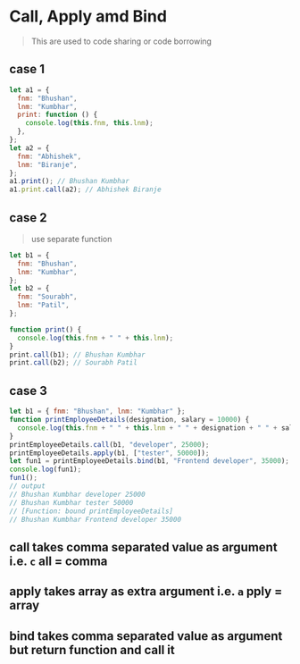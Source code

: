 # Call, Apply amd Bind

> This are used to code sharing or code borrowing

## case 1

```js
let a1 = {
  fnm: "Bhushan",
  lnm: "Kumbhar",
  print: function () {
    console.log(this.fnm, this.lnm);
  },
};
let a2 = {
  fnm: "Abhishek",
  lnm: "Biranje",
};
a1.print(); // Bhushan Kumbhar
a1.print.call(a2); // Abhishek Biranje
```

## case 2

> use separate function

```js
let b1 = {
  fnm: "Bhushan",
  lnm: "Kumbhar",
};
let b2 = {
  fnm: "Sourabh",
  lnm: "Patil",
};

function print() {
  console.log(this.fnm + " " + this.lnm);
}
print.call(b1); // Bhushan Kumbhar
print.call(b2); // Sourabh Patil
```

## case 3

```js
let b1 = { fnm: "Bhushan", lnm: "Kumbhar" };
function printEmployeeDetails(designation, salary = 10000) {
  console.log(this.fnm + " " + this.lnm + " " + designation + " " + salary);
}
printEmployeeDetails.call(b1, "developer", 25000);
printEmployeeDetails.apply(b1, ["tester", 50000]);
let fun1 = printEmployeeDetails.bind(b1, "Frontend developer", 35000);
console.log(fun1);
fun1();
// output
// Bhushan Kumbhar developer 25000
// Bhushan Kumbhar tester 50000
// [Function: bound printEmployeeDetails]
// Bhushan Kumbhar Frontend developer 35000
```

## call takes comma separated value as argument i.e. `c` all = comma

## apply takes array as extra argument i.e. `a` pply = array

## bind takes comma separated value as argument but return function and call it
